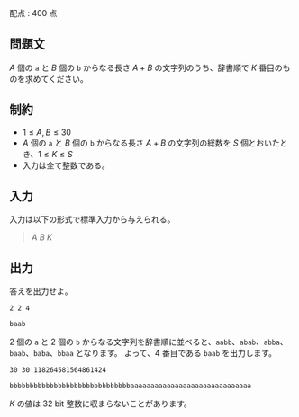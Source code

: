 配点 : $400$ 点

## 問題文

$A$ 個の `a` と $B$ 個の `b` からなる長さ $A + B$ の文字列のうち、辞書順で $K$ 番目のものを求めてください。

## 制約

- $1 \leq A, B \leq 30$
- $A$ 個の `a` と $B$ 個の `b` からなる長さ $A + B$ の文字列の総数を $S$ 個とおいたとき、$1 \leq K \leq S$
- 入力は全て整数である。

## 入力

入力は以下の形式で標準入力から与えられる。

> $A$ $B$ $K$

## 出力

答えを出力せよ。

```input1
2 2 4
```

```output1
baab
```

$2$ 個の `a` と $2$ 個の `b` からなる文字列を辞書順に並べると、`aabb`、`abab`、`abba`、`baab`、`baba`、`bbaa` となります。
よって、$4$ 番目である `baab` を出力します。

```input2
30 30 118264581564861424
```

```output2
bbbbbbbbbbbbbbbbbbbbbbbbbbbbbbaaaaaaaaaaaaaaaaaaaaaaaaaaaaaa
```

$K$ の値は $32$ bit 整数に収まらないことがあります。